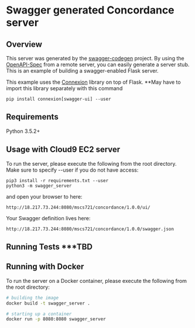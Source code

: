 # Swagger generated Concordance server

## Overview
This server was generated by the [swagger-codegen](https://github.com/swagger-api/swagger-codegen) project. By using the
[OpenAPI-Spec](https://github.com/swagger-api/swagger-core/wiki) from a remote server, you can easily generate a server stub.  This
is an example of building a swagger-enabled Flask server.

This example uses the [Connexion](https://github.com/zalando/connexion) library on top of Flask. **May have to import this library separately with this command
```
pip install connexion[swagger-ui] --user
```

## Requirements
Python 3.5.2+

## Usage with Cloud9 EC2 server
To run the server, please execute the following from the root directory. Make sure to specify --user if you do not have access:

```
pip3 install -r requirements.txt --user
python3 -m swagger_server
```

and open your browser to here:

```
http://18.217.73.244:8080/mscs721/concordance/1.0.0/ui/
```

Your Swagger definition lives here:

```
http://18.217.73.244:8080/mscs721/concordance/1.0.0/swagger.json
```

## Running Tests ***TBD



## Running with Docker

To run the server on a Docker container, please execute the following from the root directory:

```bash
# building the image
docker build -t swagger_server .

# starting up a container
docker run -p 8080:8080 swagger_server
```
